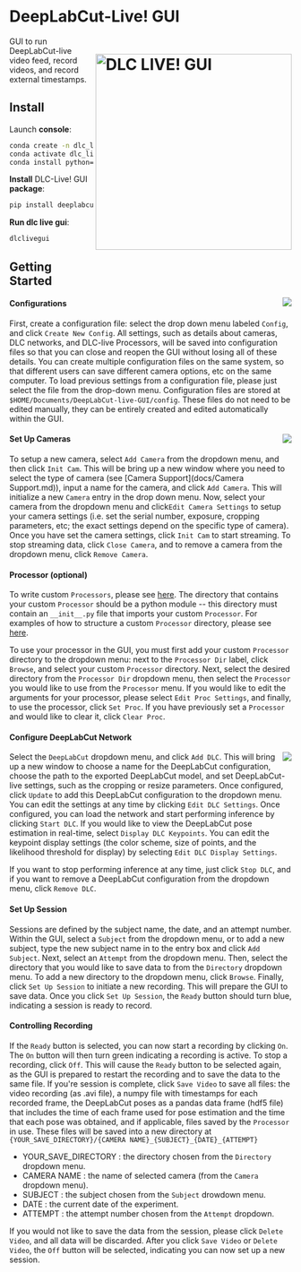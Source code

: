 # DeepLabCut-Live! GUI<img src="https://images.squarespace-cdn.com/content/v1/57f6d51c9f74566f55ecf271/1596193544929-NHMVMXPVEYZ6R4I45DSR/ke17ZwdGBToddI8pDm48kOHwsIwndRGCkvek0XAcW4ZZw-zPPgdn4jUwVcJE1ZvWEtT5uBSRWt4vQZAgTJucoTqqXjS3CfNDSuuf31e0tVH0wqgmu6zkAOZ3crWCtkmLcPIuzHaxU8QRzZwtrVtHupu3E9Ef3XsXP1C_826c-iU/DLCLIVEGUI_LOGO.png?format=750w" width="350" title="DLC-live GUI" alt="DLC LIVE! GUI" align="right" vspace = "50">
GUI to run DeepLabCut-live video feed, record videos, and record external timestamps.

## Install

Launch **console**:
```bash
conda create -n dlc_live
conda activate dlc_live
conda install python=3.7 tensorflow-GPU==1.13.1
```

**Install** DLC-Live! GUI **package**:
```bash
pip install deeplabcut-live-gui
```
**Run dlc live gui**:
```bash
dlclivegui
```

## Getting Started

<img src= https://imagizer.imageshack.com/img923/2419/QQKyMH.png align="right">

#### Configurations

First, create a configuration file: select the drop down menu labeled `Config`, and click `Create New Config`. All settings, such as details about cameras, DLC networks, and DLC-live Processors, will be saved into configuration files so that you can close and reopen the GUI without losing all of these details. You can create multiple configuration files on the same system, so that different users can save different camera options, etc on the same computer. To load previous settings from a configuration file, please just select the file from the drop-down menu. Configuration files are stored at `$HOME/Documents/DeepLabCut-live-GUI/config`. These files do not need to be edited manually, they can be entirely created and edited automatically within the GUI. 

#### Set Up Cameras <img src= https://imagizer.imageshack.com/img924/626/acJhWD.png align="right">
                                                                        
To setup a new camera, select `Add Camera` from the dropdown menu, and then click `Init Cam`. This will be bring up a new window where you need to select the type of camera (see [Camera Support](docs/Camera Support.md)), input a name for the camera, and click `Add Camera`. This will initialize a new `Camera` entry in the drop down menu. Now, select your camera from the dropdown menu and click`Edit Camera Settings` to setup your camera settings (i.e. set the serial number, exposure, cropping parameters, etc; the exact settings depend on the specific type of camera). Once you have set the camera settings, click `Init Cam` to start streaming. To stop streaming data, click `Close Camera`, and to remove a camera from the dropdown menu, click `Remove Camera`.



#### Processor (optional)

To write custom `Processors`, please see [here](https://github.com/DeepLabCut/DeepLabCut-live/tree/master/dlclive/processor). The directory that contains your custom `Processor` should be a python module -- this directory must contain an `__init__.py` file that imports your custom `Processor`. For examples of how to structure a custom `Processor` directory, please see [here](https://github.com/DeepLabCut/DeepLabCut-live/tree/master/example_processors).

To use your processor in the GUI, you must first add your custom `Processor` directory to the dropdown menu: next to the `Processor Dir` label, click `Browse`, and select your custom `Processor` directory. Next, select the desired directory from the `Processor Dir` dropdown menu, then select the `Processor` you would like to use from the `Processor` menu. If you would like to edit the arguments for your processor, please select `Edit Proc Settings`, and finally, to use the processor, click `Set Proc`. If you have previously set a `Processor` and would like to clear it, click `Clear Proc`.

#### Configure DeepLabCut Network

<img src= https://imagizer.imageshack.com/img923/9730/MNzr1J.png align="right">

Select the `DeepLabCut` dropdown menu, and click `Add DLC`. This will bring up a new window to choose a name for the DeepLabCut configuration, choose the path to the exported DeepLabCut model, and set DeepLabCut-live settings, such as the cropping or resize parameters. Once configured, click `Update` to add this DeepLabCut configuration to the dropdown menu. You can edit the settings at any time by clicking `Edit DLC Settings`. Once configured, you can load the network and start performing inference by clicking `Start DLC`. If you would like to view the DeepLabCut pose estimation in real-time, select `Display DLC Keypoints`. You can edit the keypoint display settings (the color scheme, size of points, and the likelihood threshold for display)  by selecting `Edit DLC Display Settings`.

If you want to stop performing inference at any time, just click `Stop DLC`, and if you want to remove a DeepLabCut configuration from the dropdown menu, click `Remove DLC`.

#### Set Up Session

Sessions are defined by the subject name, the date, and an attempt number. Within the GUI, select a `Subject` from the dropdown menu, or to add a new subject, type the new subject name in to the entry box and click `Add Subject`. Next, select an `Attempt` from the dropdown menu. Then, select the directory that you would like to save data to from the `Directory` dropdown menu. To add a new directory to the dropdown menu, click `Browse`. Finally, click `Set Up Session` to initiate a new recording. This will prepare the GUI to save data. Once you click `Set Up Session`, the `Ready` button should turn blue, indicating a session is ready to record.

#### Controlling Recording

If the `Ready` button is selected, you can now start a recording by clicking `On`. The `On` button will then turn green indicating a recording is active. To stop a recording, click `Off`. This will cause the `Ready` button to be selected again, as the GUI is prepared to restart the recording and to save the data to the same file. If you're session is complete, click `Save Video` to save all files: the video recording (as .avi file), a numpy file with timestamps for each recorded frame, the DeepLabCut poses as a pandas data frame (hdf5 file) that includes the time of each frame used for pose estimation and the time that each pose was obtained, and if applicable, files saved by the `Processor` in use. These files will be saved into a new directory at `{YOUR_SAVE_DIRECTORY}/{CAMERA NAME}_{SUBJECT}_{DATE}_{ATTEMPT}`
  - YOUR_SAVE_DIRECTORY : the directory chosen from the `Directory` dropdown menu.
  - CAMERA NAME : the name of selected camera (from the `Camera` dropdown menu).
  - SUBJECT : the subject chosen from the `Subject` drowdown menu.
  - DATE : the current date of the experiment.
  - ATTEMPT : the attempt number chosen from the `Attempt` dropdown.
  
If you would not like to save the data from the session, please click `Delete Video`, and all data will be discarded. After you click `Save Video` or `Delete Video`, the `Off` button will be selected, indicating you can now set up a new session.
  
